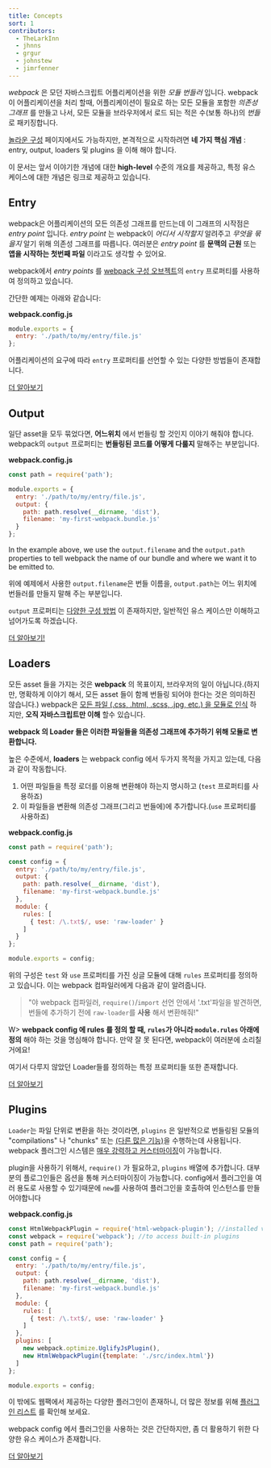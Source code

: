 ```yaml
---
title: Concepts
sort: 1
contributors:
  - TheLarkInn
  - jhnns
  - grgur
  - johnstew
  - jimrfenner
---
```


*webpack* 은 모던 자바스크립트 어플리케이션을 위한 _모듈 번들러_ 입니다. webpack이 어플리케이션을 처리 할때, 어플리케이션이 필요로 하는 모든 모듈을 포함한 _의존성 그래프_ 를 만들고 나서, 모든 모듈을 브라우저에서 로드 되는 적은 수(보통 하나)의 _번들_ 로 패키징합니다.

[놀라운 구성](/configuration) 페이지에서도 가능하지만, 본격적으로 시작하려면 **네 가지 핵심 개념** : entry, output, loaders 및 plugins 을 이해 해야 합니다.

이 문서는 앞서 이야기한 개념에 대한 **high-level** 수준의 개요를 제공하고, 특정 유스 케이스에 대한 개념은 링크로 제공하고 있습니다.

## Entry

webpack은 어플리케이션의 모든 의존성 그래프를 만드는데 이 그래프의 시작점은 _entry point_ 입니다. _entry point_ 는 webpack이 _어디서 시작할지_ 알려주고  _무엇을 묶을지_ 알기 위해 의존성 그래프를 따릅니다. 여러분은 _entry point_ 를 **문맥의 근원** 또는 **앱을 시작하는 첫번째 파일** 이라고도 생각할 수 있어요.

webpack에서 _entry points_ 를 [webpack 구성 오브젝트](/configuration)의 `entry` 프로퍼티를 사용하여 정의하고 있습니다.

간단한 예제는 아래와 같습니다:

**webpack.config.js**

```javascript
module.exports = {
  entry: './path/to/my/entry/file.js'
};
```

어플리케이션의 요구에 따라 `entry` 프로퍼티를 선언할 수 있는 다양한 방법들이 존재합니다.

[더 알아보기](/concepts/entry-points)


## Output

일단 asset을 모두 묶었다면, **어느위치** 에서 번들링 할 것인지 이야기 해줘야 합니다. webpack의 `output` 프로퍼티는 **번들링된 코드를 어떻게 다룰지** 말해주는 부분입니다.

**webpack.config.js**

```javascript
const path = require('path');

module.exports = {
  entry: './path/to/my/entry/file.js',
  output: {
    path: path.resolve(__dirname, 'dist'),
    filename: 'my-first-webpack.bundle.js'
  }
};
```

In the example above, we use the `output.filename` and the `output.path` properties to tell webpack the name of our bundle and where we want it to be emitted to.

위에 예제에서 사용한 `output.filename`은 번들 이름을, `output.path`는 어느 위치에 번들러를 만들지 말해 주는 부분입니다.

`output` 프로퍼티는 [다양한 구성 방법](/configuration/output) 이 존재하지만, 일반적인 유스 케이스만 이해하고 넘어가도록 하겠습니다.

[더 알아보기!](/concepts/output)


## Loaders

모든 asset 들을 가지는 것은 **webpack** 의 목표이지, 브라우저의 일이 아닙니다.(하지만, 명확하게 이야기 해서, 모든 asset 들이 함께 번들링 되어야 한다는 것은 의미하진 않습니다.) webpack은 [모든 파일 (.css, .html, .scss, .jpg, etc.) 을 모듈로 인식](/concepts/modules) 하지만, **오직 자바스크립트만 이해** 할수 있습니다.

**webpack 의 Loader 들은 이러한 파일들을 의존성 그래프에 추가하기 위해 모듈로 변환합니다.**

높은 수준에서, **loaders** 는 webpack config 에서 두가지 목적을 가지고 있는데, 다음과 같이 작동합니다.

1. 어떤 파일들을 특정 로더를 이용해 변환해야 하는지 명시하고 (`test` 프로퍼티를 사용하죠)
2. 이 파일들을 변환해 의존성 그래프(그리고 번들에)에 추가합니다.(`use` 프로퍼티를 사용하죠)

**webpack.config.js**

```javascript
const path = require('path');

const config = {
  entry: './path/to/my/entry/file.js',
  output: {
    path: path.resolve(__dirname, 'dist'),
    filename: 'my-first-webpack.bundle.js'
  },
  module: {
    rules: [
      { test: /\.txt$/, use: 'raw-loader' }
    ]
  }
};

module.exports = config;
```

위의 구성은 `test` 와 `use` 프로퍼티를 가진 싱글 모듈에 대해 `rules` 프로퍼티를 정의하고 있습니다. 이는 webpack 컴파일러에게 다음과 같이 알려줍니다.

> "야 webpack 컴파일러, `require()`/`import` 선언 안에서 '.txt'파일을 발견하면, 번들에 추가하기 전에 `raw-loader`를 **사용** 해서 변환해줘!"

W> **webpack config 에 rules 를 정의 할 때, `rules`가 아니라 `module.rules` 아래에 정의** 해야 하는 것을 명심해야 합니다. 만약 잘 못 된다면, webpack이 여러분에 소리칠 거에요!

여기서 다루지 않았던 Loader들를 정의하는 특정 프로퍼티들 또한 존재합니다.

[더 알아보기](/concepts/loaders)


## Plugins


`Loader`는 파일 단위로 변환을 하는 것이라면, `plugins` 은 일반적으로 번들링된 모듈의 "compilations" 나 "chunks" 또는 [(다른 많은 기능)](/concepts/plugins)을 수행하는데 사용됩니다. webpack 플러그인 시스템은 [매우 강력하고 커스터마이징](/api/plugins)이 가능합니다.

plugin을 사용하기 위해서, `require()` 가 필요하고, `plugins` 배열에 추가합니다. 대부분의 플로그인들은 옵션을 통해 커스터마이징이 가능합니다. config에서 플러그인을 여러 용도로 사용할 수 있기때문에 `new`를 사용하여 플러그인을 호출하여 인스턴스를 만들어야합니다

**webpack.config.js**

```javascript
const HtmlWebpackPlugin = require('html-webpack-plugin'); //installed via npm
const webpack = require('webpack'); //to access built-in plugins
const path = require('path');

const config = {
  entry: './path/to/my/entry/file.js',
  output: {
    path: path.resolve(__dirname, 'dist'),
    filename: 'my-first-webpack.bundle.js'
  },
  module: {
    rules: [
      { test: /\.txt$/, use: 'raw-loader' }
    ]
  },
  plugins: [
    new webpack.optimize.UglifyJsPlugin(),
    new HtmlWebpackPlugin({template: './src/index.html'})
  ]
};

module.exports = config;
```

이 밖에도 웹팩에서 제공하는 다양한 플러그인이 존재하니, 더 많은 정보를 위해 [플러그인 리스트](/plugins) 를 확인해 보세요.

webpack config 에서 플러그인을 사용하는 것은 간단하지만, 좀 더 활용하기 위한 다양한 유스 케이스가 존재합니다.

[더 알아보기](/concepts/plugins)
